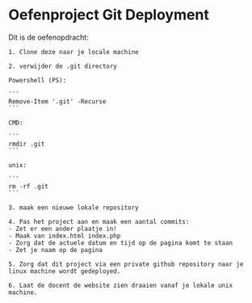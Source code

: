 # Oefenproject Git Deployment
Dit is de oefenopdracht:
 
    1. Clone deze naar je locale machine
   
    2. verwijder de .git directory

    Powershell (PS):
    
    ```
    Remove-Item '.git' -Recurse
    ```

    CMD: 
    
    ```
    rmdir .git
    ```

    unix: 
    
    ```
    rm -rf .git
    ```

    3. maak een nieuwe lokale repository
    
    4. Pas het project aan en maak een aantal commits:
    - Zet er een ander plaatje in!
    - Maak van index.html index.php
    - Zorg dat de actuele datum en tijd op de pagina komt te staan
    - Zet je naam op de pagina
    
    5. Zorg dat dit project via een private github repository naar je linux machine wordt gedeployed.
    
    6. Laat de docent de website zien draaien vanaf je lokale unix machine.
